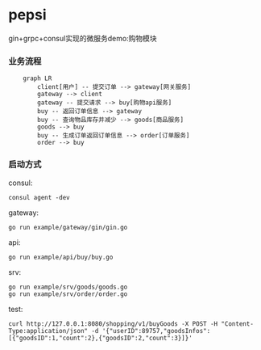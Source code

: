 # pepsi

gin+grpc+consul实现的微服务demo:购物模块

### 业务流程
```mermaid
    graph LR
		client[用户] -- 提交订单 --> gateway[网关服务]
		gateway --> client
		gateway -- 提交请求 --> buy[购物api服务]
		buy -- 返回订单信息 --> gateway
		buy -- 查询物品库存并减少 --> goods[商品服务]
		goods --> buy
		buy -- 生成订单返回订单信息 --> order[订单服务]
		order --> buy
```
### 启动方式

consul:

    consul agent -dev

gateway:

    go run example/gateway/gin/gin.go

api:
   
    go run example/api/buy/buy.go 

srv:

    go run example/srv/goods/goods.go 
    go run example/srv/order/order.go 
    
test:

    curl http://127.0.0.1:8080/shopping/v1/buyGoods -X POST -H "Content-Type:application/json" -d '{"userID":89757,"goodsInfos":[{"goodsID":1,"count":2},{"goodsID":2,"count":3}]}'
 